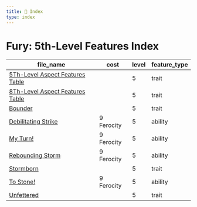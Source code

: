 ```yaml
---
title: 📑 Index
type: index
---
```


# Fury: 5th-Level Features Index

| file_name                                                                   | cost       | level | feature_type |
| --------------------------------------------------------------------------- | ---------- | ----- | ------------ |
| [5Th-Level Aspect Features Table](../5Th-Level%20Aspect%20Features%20Table) |            | 5     | trait        |
| [8Th-Level Aspect Features Table](../8Th-Level%20Aspect%20Features%20Table) |            | 5     | trait        |
| [Bounder](../Bounder)                                                       |            | 5     | trait        |
| [Debilitating Strike](../Debilitating%20Strike)                             | 9 Ferocity | 5     | ability      |
| [My Turn!](../My%20Turn%21)                                                 | 9 Ferocity | 5     | ability      |
| [Rebounding Storm](../Rebounding%20Storm)                                   | 9 Ferocity | 5     | ability      |
| [Stormborn](../Stormborn)                                                   |            | 5     | trait        |
| [To Stone!](../To%20Stone%21)                                               | 9 Ferocity | 5     | ability      |
| [Unfettered](../Unfettered)                                                 |            | 5     | trait        |

